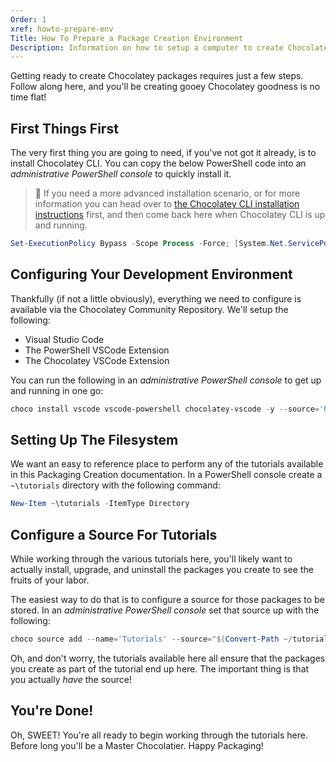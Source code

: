 ```yaml
---
Order: 1
xref: howto-prepare-env
Title: How To Prepare a Package Creation Environment
Description: Information on how to setup a computer to create Chocolatey packages
---
```


Getting ready to create Chocolatey packages requires just a few steps. Follow along here, and you'll be creating gooey Chocolatey goodness is no time flat!

## First Things First

The very first thing you are going to need, if you've not got it already, is to install Chocolatey CLI.
You can copy the below PowerShell code into an _administrative PowerShell console_ to quickly install it.

> :memo: If you need a more advanced installation scenario, or for more information you can head over to [the Chocolatey CLI installation instructions](https://chocolatey.org/install) first, and then come back here when Chocolatey CLI is
> up and running.

```powershell
Set-ExecutionPolicy Bypass -Scope Process -Force; [System.Net.ServicePointManager]::SecurityProtocol = [System.Net.ServicePointManager]::SecurityProtocol -bor 3072; iex ((New-Object System.Net.WebClient).DownloadString('https://community.chocolatey.org/install.ps1'))
```

## Configuring Your Development Environment

Thankfully (if not a little obviously), everything we need to configure is available via the Chocolatey Community Repository. We'll setup the following:

- Visual Studio Code
- The PowerShell VSCode Extension
- The Chocolatey VSCode Extension

You can run the following in an _administrative PowerShell console_ to get up and running in one go:

```powershell
choco install vscode vscode-powershell chocolatey-vscode -y --source='https://community.chocolatey.org/api/v2/'
```

## Setting Up The Filesystem

We want an easy to reference place to perform any of the tutorials available in this Packaging Creation documentation. In a PowerShell console create a `~\tutorials` directory with the following command:

```powershell
New-Item ~\tutorials -ItemType Directory
```

## Configure a Source For Tutorials

While working through the various tutorials here, you'll likely want to actually install, upgrade, and uninstall the packages you create to see the fruits of your labor.

The easiest way to do that is to configure a source for those packages to be stored. In an _administrative PowerShell console_ set that source up with the following:

```powershell
choco source add --name='Tutorials' --source="$(Convert-Path ~/tutorials)"
```

Oh, and don't worry, the tutorials available here all ensure that the packages you create as part of the tutorial end up here. The important thing is that you actually _have_ the source!

## You're Done!

Oh, SWEET! You're all ready to begin working through the tutorials here. Before long you'll be a Master Chocolatier. Happy Packaging!